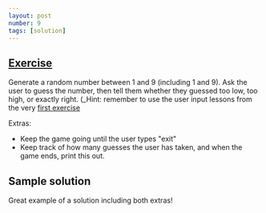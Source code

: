 ```yaml
---
layout: post
number: 9
tags: [solution]
---
```


## [Exercise](http://practicepython.blogspot.com/2014/04/guessing-game-1.html)

Generate a random number between 1 and 9 (including 1 and 9). Ask the user to guess the number, then tell them whether they guessed too low, too high, or exactly right. (_Hint: remember to use the user input lessons from the very [first exercise](http://practicepython.blogspot.com/2014/01/exercise-1-input-and-strings.html!_)

Extras: 

* Keep the game going until the user types "exit"
* Keep track of how many guesses the user has taken, and when the game ends, print this out.


## Sample solution

Great example of a solution including both extras!

<script src="https://gist.github.com/JamieMacIver/10153508.js"></script>